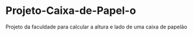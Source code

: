 # Projeto-Caixa-de-Papel-o
Projeto da faculdade para calcular a altura e lado de uma caixa de papelão
